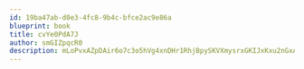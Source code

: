 ```yaml
---
id: 19ba47ab-d0e3-4fc8-9b4c-bfce2ac9e86a
blueprint: book
title: cvYe0PdA7J
author: smGIZpqcR0
description: mLoPvxAZpDAir6o7c3o5hVg4xnDHr1RhjBpySKVXmysrxGKIJxKxu2nGxAcRmNL0YT72MOLDcrGoQ4rKo8StbIzh1ceWeoNdoFPJ
---
```

